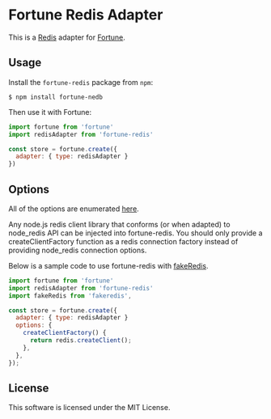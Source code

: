 # Fortune Redis Adapter

This is a [Redis](https://http://redis.io) adapter for [Fortune](http://fortunejs.com).


## Usage

Install the `fortune-redis` package from `npm`:

```
$ npm install fortune-nedb
```

Then use it with Fortune:

```js
import fortune from 'fortune'
import redisAdapter from 'fortune-redis'

const store = fortune.create({
  adapter: { type: redisAdapter }
})
```


## Options

All of the options are enumerated [here](https://github.com/NodeRedis/node_redis).

Any node.js redis client library that conforms (or when adapted) to node_redis API can be injected into fortune-redis. You should only provide a createClientFactory function as a redis connection factory instead of providing node_redis connection options.

Below is a sample code to use fortune-redis with [fakeRedis](https://github.com/hdachev/fakeredis).

```js
import fortune from 'fortune'
import redisAdapter from 'fortune-redis'
import fakeRedis from 'fakeredis',

const store = fortune.create({
  adapter: { type: redisAdapter }
  options: {
  	createClientFactory() {
  	  return redis.createClient();
  	},
  },
});
```


## License

This software is licensed under the MIT License.